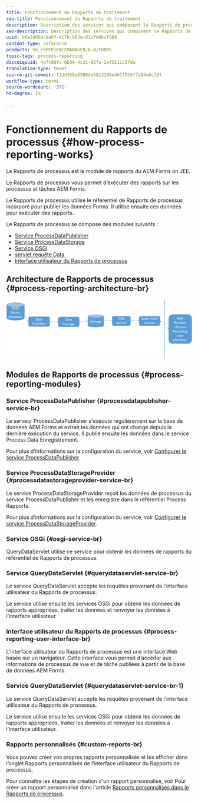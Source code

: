 ```yaml
---
title: Fonctionnement du Rapports de traitement
seo-title: Fonctionnement du Rapports de traitement
description: Description des services qui composent le Rapports de processus AEM Forms on JEE et présentation de l’interface utilisateur du Rapports de processus
seo-description: Description des services qui composent le Rapports de processus AEM Forms on JEE et présentation de l’interface utilisateur du Rapports de processus
uuid: 00a2dd6d-8a6f-4c7b-b03e-81cfd4bcf50d
content-type: reference
products: SG_EXPERIENCEMANAGER/6.4/FORMS
topic-tags: process-reporting
discoiquuid: 4afc68fc-6b39-4c31-95fa-2ef3111c57da
translation-type: tm+mt
source-git-commit: f13d358a6508da5813186ed61f959f7a84e6c19f
workflow-type: tm+mt
source-wordcount: '371'
ht-degree: 1%

---
```



# Fonctionnement du Rapports de processus {#how-process-reporting-works}

Le Rapports de processus est le module de rapports du AEM Forms on JEE.

Le Rapports de processus vous permet d’exécuter des rapports sur les processus et tâches AEM Forms.

Le Rapports de processus utilise le référentiel de Rapports de processus incorporé pour publier les données Forms. Il utilise ensuite ces données pour exécuter des rapports.

Le Rapports de processus se compose des modules suivants :

* [Service ProcessDataPublisher](/help/forms/using/process-reporting/process-reporting-architecture.md#p-processdatapublisher-service-br-p)
* [Service ProcessDataStorage](/help/forms/using/process-reporting/process-reporting-architecture.md#p-processdatastorageprovider-service-br-p)
* [Service OSGi](/help/forms/using/process-reporting/process-reporting-architecture.md#p-osgi-service-br-p)
* [servlet requête Data](/help/forms/using/process-reporting/process-reporting-architecture.md#p-querydataservlet-service-br-p)
* [Interface utilisateur du Rapports de processus](/help/forms/using/process-reporting/process-reporting-architecture.md#p-process-reporting-user-interface-br-p)

## Architecture de Rapports de processus {#process-reporting-architecture-br}

![processreportingarchitecture](assets/processreportingarchitecture.png)

## Modules de Rapports de processus {#process-reporting-modules}

### Service ProcessDataPublisher {#processdatapublisher-service-br}

Le serveur ProcessDataPublisher s&#39;exécute régulièrement sur la base de données AEM Forms et extrait les données qui ont changé depuis la dernière exécution du service. Il publie ensuite les données dans le service Process Data Enregistrement.

Pour plus d’informations sur la configuration du service, voir [Configurer le service ProcessDataPublisher](/help/forms/using/process-reporting/install-start-process-reporting.md#p-reportconfiguration-service-p).

### Service ProcessDataStorageProvider {#processdatastorageprovider-service-br}

Le service ProcessDataStorageProvider reçoit les données de processus du service ProcessDataPublisher et les enregistre dans le référentiel Process Rapports.

Pour plus d’informations sur la configuration du service, voir [Configurer le service ProcessDataStorageProvider](/help/forms/using/process-reporting/install-start-process-reporting.md#p-to-configure-the-process-reporting-repository-locations-p).

### Service OSGi {#osgi-service-br}

QueryDataServlet utilise ce service pour obtenir les données de rapports du référentiel de Rapports de processus.

### Service QueryDataServlet {#querydataservlet-service-br}

Le service QueryDataServlet accepte les requêtes provenant de l’interface utilisateur du Rapports de processus.

Le service utilise ensuite les services OSGi pour obtenir les données de rapports appropriées, traiter les données et renvoyer les données à l’interface utilisateur.

### Interface utilisateur du Rapports de processus {#process-reporting-user-interface-br}

L’interface utilisateur du Rapports de processus est une interface Web basée sur un navigateur. Cette interface vous permet d’accéder aux informations de processus de vue et de tâche publiées à partir de la base de données AEM Forms.

### Service QueryDataServlet {#querydataservlet-service-br-1}

Le service QueryDataServlet accepte les requêtes provenant de l’interface utilisateur du Rapports de processus.

Le service utilise ensuite les services OSGi pour obtenir les données de rapports appropriées, traiter les données et renvoyer les données à l’interface utilisateur.

### Rapports personnalisés {#custom-reports-br}

Vous pouvez créer vos propres rapports personnalisés et les afficher dans l’onglet Rapports personnalisés de l’interface utilisateur du Rapports de processus.

Pour connaître les étapes de création d&#39;un rapport personnalisé, voir Pour créer un rapport personnalisé dans l&#39;article [Rapports personnalisés dans le Rapports de processus](/help/forms/using/process-reporting/process-reporting-custom-reports.md).

